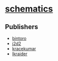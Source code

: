 # [schematics](https://pypi.org/project/schematics)



## Publishers
- [bintoro](https://pypi.org/user/bintoro)
- [j2d2](https://pypi.org/user/j2d2)
- [kracekumar](https://pypi.org/user/kracekumar)
- [lkraider](https://pypi.org/user/lkraider)

